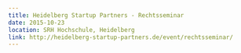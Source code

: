 ```yaml
---
title: Heidelberg Startup Partners - Rechtsseminar
date: 2015-10-23
location: SRH Hochschule, Heidelberg
link: http://heidelberg-startup-partners.de/event/rechtsseminar/
---
```


